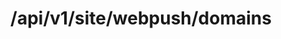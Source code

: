 ---
title: /api/v1/site/webpush/domains
excerpt: ''
deprecated: false
hidden: false
metadata:
  title: ''
  description: ''
  robots: index
next:
  description: ''
---